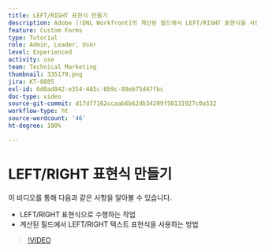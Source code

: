 ```yaml
---
title: LEFT/RIGHT 표현식 만들기
description: Adobe [!DNL Workfront]의 계산된 필드에서 LEFT/RIGHT 표현식을 사용하는 방법을 알아봅니다.
feature: Custom Forms
type: Tutorial
role: Admin, Leader, User
level: Experienced
activity: use
team: Technical Marketing
thumbnail: 335179.png
jira: KT-8885
exl-id: 6d0ad842-e354-465c-8b9c-88eb75d47fbc
doc-type: video
source-git-commit: d17df7162ccaab6b62db34209f50131927c0a532
workflow-type: ht
source-wordcount: '46'
ht-degree: 100%

---
```


# LEFT/RIGHT 표현식 만들기

이 비디오를 통해 다음과 같은 사항을 알아볼 수 있습니다.

* LEFT/RIGHT 표현식으로 수행하는 작업
* 계산된 필드에서 LEFT/RIGHT 텍스트 표현식을 사용하는 방법

>[!VIDEO](https://video.tv.adobe.com/v/3417124/?quality=12&learn=on&enablevpops&captions=kor)
